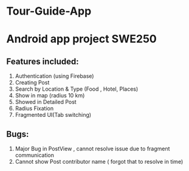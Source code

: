 # Tour-Guide-App
# Android app project SWE250 

Features included:
------------------
1) Authentication (using Firebase)
2) Creating Post 
3) Search by Location & Type (Food , Hotel, Places)
4) Show in map (radius 10 km)
5) Showed in Detailed Post 
6) Radius Fixation
7) Fragmented UI(Tab switching)

 Bugs:
 -------
 1) Major Bug in PostView , cannot resolve issue due to fragment communication
 2) Cannot show Post contributor name ( forgot that to resolve in time)
 
